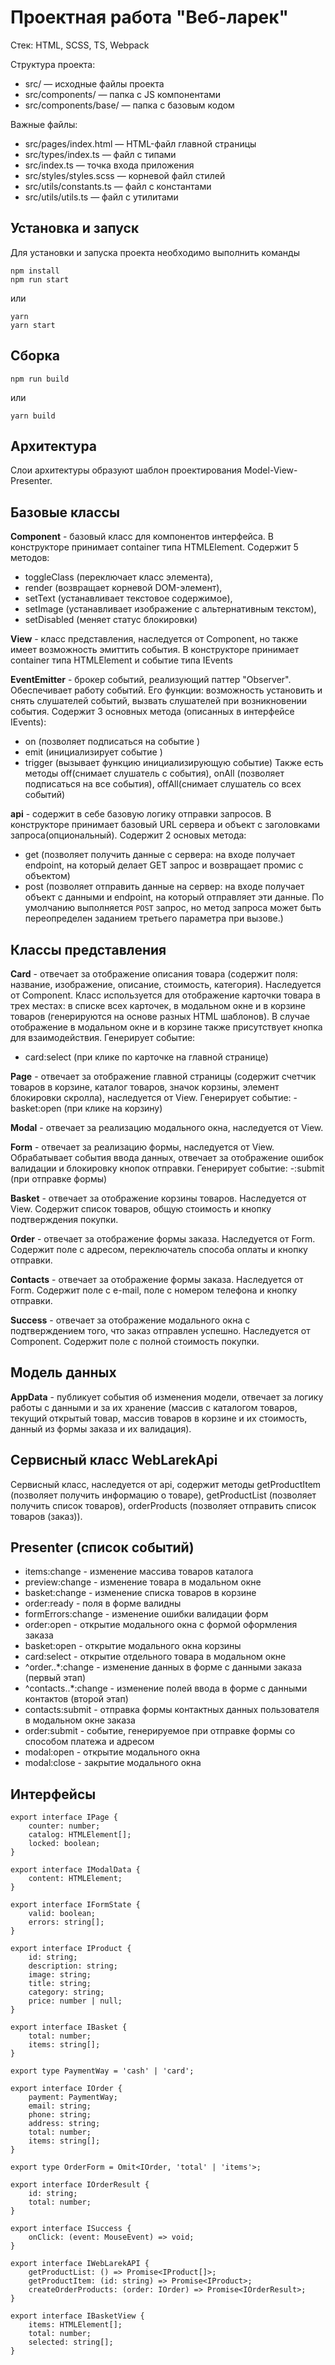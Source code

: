 # Проектная работа "Веб-ларек"

Стек: HTML, SCSS, TS, Webpack

Структура проекта:
- src/ — исходные файлы проекта
- src/components/ — папка с JS компонентами
- src/components/base/ — папка с базовым кодом

Важные файлы:
- src/pages/index.html — HTML-файл главной страницы
- src/types/index.ts — файл с типами
- src/index.ts — точка входа приложения
- src/styles/styles.scss — корневой файл стилей
- src/utils/constants.ts — файл с константами
- src/utils/utils.ts — файл с утилитами

## Установка и запуск
Для установки и запуска проекта необходимо выполнить команды

```
npm install
npm run start
```

или

```
yarn
yarn start
```
## Сборка

```
npm run build
```

или

```
yarn build
```

## Архитектура
Слои архитектуры образуют шаблон проектирования Model-View-Presenter.

## Базовые классы
**Component** - базовый класс для компонентов интерфейса. В конструкторе принимает container типа HTMLElement. 
Содержит 5 методов: 
- toggleClass (переключает класс элемента), 
- render (возвращает корневой DOM-элемент), 
- setText (устанавливает текстовое содержимое), 
- setImage (устанавливает изображение с альтернативным текстом), 
- setDisabled (меняет статус блокировки)

**View** - класс представления, наследуется от Component, но также имеет возможность эмиттить события. В конструкторе принимает container типа HTMLElement и событие типа IEvents

**EventEmitter** - брокер событий, реализующий паттер "Observer". Обеспечивает работу событий. Его функции: возможность установить и снять слушателей событий, вызвать слушателей при возникновении события.
Содержит 3 основных метода (описанных в интерфейсе IEvents):
- on (позволяет подписаться на событие )
- emit (инициализирует событие )
- trigger (вызывает функцию инициализирующую событие)
Также есть методы off(снимает слушатель с события), onAll (позволяет подписаться на все события), offAll(снимает слушатель со всех событий)

**api** - содержит в себе базовую логику отправки запросов. В конструкторе принимает базовый URL сервера и объект с заголовками запроса(опциональный).
Содержит 2 основых метода:
- get (позволяет получить данные с сервера: на входе получает endpoint, на который делает GET запрос и возвращает промис с объектом)
- post (позволяет отправить данные на сервер: на входе получает объект с данными и endpoint, на который отправляет эти данные. По умолчанию выполняется `POST` запрос, но метод запроса может быть переопределен заданием третьего параметра при вызове.)

## Классы представления
**Card** - отвечает за отображение описания товара (содержит поля: название, изображение, описание, стоимость, категория). Наследуется от Component. Класс используется для отображение карточки товара в трех местах: в списке всех карточек, в модальном окне и в корзине товаров (генерируются на основе разных HTML шаблонов). В случае отображение в модальном окне и в корзине также присутствует кнопка для взаимодействия.
Генерирует событие: 
- card:select (при клике по карточке на главной странице)

**Page** - отвечает за отображение главной страницы (содержит счетчик товаров в корзине, каталог товаров, значок корзины, элемент блокировки скролла), наследуется от View.
Генерирует событие:
-basket:open (при клике на корзину)

**Modal** - отвечает за реализацию модального окна, наследуется от View. 

**Form** - отвечает за реализацию формы, наследуется от View. Обрабатывает события ввода данных, отвечает за отображение ошибок валидации и блокировку кнопок отправки.
Генерирует событие:
-:submit (при отправке формы)

**Basket** - отвечает за отображение корзины товаров. Наследуется от View. Содержит список товаров, общую стоимость и кнопку подтверждения покупки.

**Order** - отвечает за отображение формы заказа. Наследуется от Form. Содержит поле c адресом, переключатель способа оплаты и кнопку отправки.

**Contacts** - отвечает за отображение формы заказа. Наследуется от Form. Содержит поле c e-mail, поле с номером телефона и кнопку отправки.

**Success** - отвечает за отображение модального окна с подтверждением того, что заказ отправлен успешно. Наследуется от Component. Содержит поле с полной стоимость покупки.

## Модель данных
**AppData** - публикует события об изменения модели, отвечает за логику работы с данными и за их хранение (массив с каталогом товаров, текущий открытый товар, массив товаров в корзине и их стоимость, данный из формы заказа и их валидация).

## Сервисный класс WebLarekApi
Сервисный класс, наследуется от api, содержит методы getProductItem (позволяет получить информацию о товаре), getProductList (позволяет получить список товаров), orderProducts (позволяет отправить список товаров (заказ)).

## Presenter (список событий) 
- items:change - изменение массива товаров каталога
- preview:change - изменение товара в модальном окне
- basket:change - изменение списка товаров в корзине
- order:ready - поля в форме валидны
- formErrors:change - изменение ошибки валидации форм
- order:open - открытие модального окна с формой оформления заказа
- basket:open - открытие модального окна корзины
- card:select - открытие отдельного товара в модальном окне
- ^order\..*:change - изменение данных в форме с данными заказа (первый этап)
- ^contacts\..*:change - изменение полей ввода в форме с данными контактов (второй этап)
- contacts:submit - отправка формы контактных данных пользователя в модальном окне заказа
- order:submit - событие, генерируемое при отправке формы со способом платежа и адресом
- modal:open - открытие модального окна
- modal:close - закрытие модального окна

## Интерфейсы
```
export interface IPage {
    counter: number;
    catalog: HTMLElement[];
    locked: boolean;
}

export interface IModalData {
    content: HTMLElement;
}

export interface IFormState {
    valid: boolean;
    errors: string[];
}

export interface IProduct {
    id: string;
    description: string;
    image: string;
    title: string;
    category: string;
    price: number | null;
}

export interface IBasket {
    total: number;
    items: string[];
}

export type PaymentWay = 'cash' | 'card';

export interface IOrder {
    payment: PaymentWay;
    email: string;
    phone: string;
    address: string;
    total: number;
    items: string[];
}

export type OrderForm = Omit<IOrder, 'total' | 'items'>;

export interface IOrderResult {
    id: string;
    total: number;
}

export interface ISuccess {
    onClick: (event: MouseEvent) => void;
}

export interface IWebLarekAPI {
    getProductList: () => Promise<IProduct[]>;
    getProductItem: (id: string) => Promise<IProduct>;
    createOrderProducts: (order: IOrder) => Promise<IOrderResult>;
}

export interface IBasketView {
    items: HTMLElement[];
    total: number;
    selected: string[];
}
```
